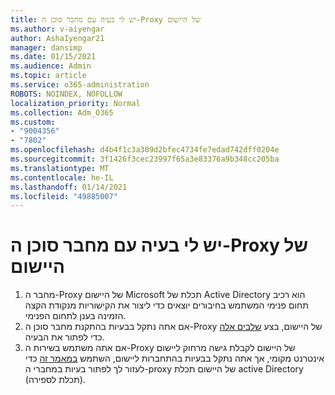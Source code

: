 ```yaml
---
title: יש לי בעיה עם מחבר סוכן ה-Proxy של היישום
ms.author: v-aiyengar
author: AshaIyengar21
manager: dansimp
ms.date: 01/15/2021
ms.audience: Admin
ms.topic: article
ms.service: o365-administration
ROBOTS: NOINDEX, NOFOLLOW
localization_priority: Normal
ms.collection: Adm_O365
ms.custom:
- "9004356"
- "7802"
ms.openlocfilehash: d4b4f1c3a309d2bfec4734fe7edad742dff0204e
ms.sourcegitcommit: 3f1426f3cec23997f65a3e83376a9b348cc205ba
ms.translationtype: MT
ms.contentlocale: he-IL
ms.lasthandoff: 01/14/2021
ms.locfileid: "49885007"
---
```

# <a name="im-having-a-problem-with-the-application-proxy-agent-connector"></a>יש לי בעיה עם מחבר סוכן ה-Proxy של היישום

1. מחבר ה-Proxy של היישום Microsoft תכלת של Active Directory הוא רכיב תחום פנימי המשתמש בחיבורים יוצאים כדי ליצור את הקישוריות מנקודת הקצה הזמינה בענן לתחום הפנימי.
1. אם אתה נתקל בבעיות בהתקנת מחבר סוכן ה-Proxy של היישום, בצע [שלבים אלה](https://docs.microsoft.com/azure/active-directory/application-proxy-connector-installation-problem/?WT.mc_id=UI_AAD_Enterprise_Apps_Support_L2_Overview) כדי לפתור את הבעיה.
1. אם אתה משתמש בשירות ה-Proxy של היישום לקבלת גישה מרחוק ליישום אינטרנט מקומי, אך אתה נתקל בבעיות בהתחברות ליישום, השתמש [במאמר זה](https://docs.microsoft.com/azure/active-directory/manage-apps/application-proxy-debug-connectors) כדי לעזור לך לפתור בעיות במחברי ה-proxy של היישום תכלת active Directory (תכלת לספירה).